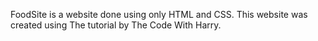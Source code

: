 
FoodSite is a website done using only HTML and CSS. This website was created using The tutorial by The Code With Harry.
